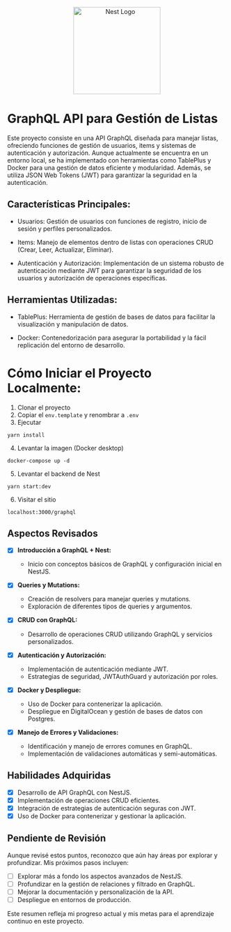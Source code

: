 <p align="center">
  <a href="http://nestjs.com/" target="blank"><img src="https://nestjs.com/img/logo-small.svg" width="200" alt="Nest Logo" /></a>
</p>

[circleci-image]: https://img.shields.io/circleci/build/github/nestjs/nest/master?token=abc123def456
[circleci-url]: https://circleci.com/gh/nestjs/nest

# GraphQL API para Gestión de Listas
Este proyecto consiste en una API GraphQL diseñada para manejar listas, ofreciendo funciones de gestión de usuarios, items y sistemas de autenticación y autorización. Aunque actualmente se encuentra en un entorno local, se ha implementado con herramientas como TablePlus y Docker para una gestión de datos eficiente y modularidad. Además, se utiliza JSON Web Tokens (JWT) para garantizar la seguridad en la autenticación.

## Características Principales:
- Usuarios: Gestión de usuarios con funciones de registro, inicio de sesión y perfiles personalizados.

- Items: Manejo de elementos dentro de listas con operaciones CRUD (Crear, Leer, Actualizar, Eliminar).

- Autenticación y Autorización: Implementación de un sistema robusto de autenticación mediante JWT para garantizar la seguridad de los usuarios y autorización de operaciones específicas.

## Herramientas Utilizadas:
- TablePlus: Herramienta de gestión de bases de datos para facilitar la visualización y manipulación de datos.

- Docker: Contenedorización para asegurar la portabilidad y la fácil replicación del entorno de desarrollo.

# Cómo Iniciar el Proyecto Localmente:

1. Clonar el proyecto
2. Copiar el ```env.template``` y renombrar a ```.env```
3. Ejecutar 
```
yarn install
```
4. Levantar la imagen (Docker desktop)
```
docker-compose up -d
```
5. Levantar el backend de Nest
```
yarn start:dev
```
6. Visitar el sitio
```
localhost:3000/graphql
```

## Aspectos Revisados

- [x] **Introducción a GraphQL + Nest:**
   - Inicio con conceptos básicos de GraphQL y configuración inicial en NestJS.

- [x] **Queries y Mutations:**
   - Creación de resolvers para manejar queries y mutations.
   - Exploración de diferentes tipos de queries y argumentos.

- [x] **CRUD con GraphQL:**
   - Desarrollo de operaciones CRUD utilizando GraphQL y servicios personalizados.

- [x] **Autenticación y Autorización:**
   - Implementación de autenticación mediante JWT.
   - Estrategias de seguridad, JWTAuthGuard y autorización por roles.

- [x] **Docker y Despliegue:**
   - Uso de Docker para contenerizar la aplicación.
   - Despliegue en DigitalOcean y gestión de bases de datos con Postgres.

- [x] **Manejo de Errores y Validaciones:**
   - Identificación y manejo de errores comunes en GraphQL.
   - Implementación de validaciones automáticas y semi-automáticas.

## Habilidades Adquiridas

- [x] Desarrollo de API GraphQL con NestJS.
- [x] Implementación de operaciones CRUD eficientes.
- [x] Integración de estrategias de autenticación seguras con JWT.
- [x] Uso de Docker para contenerizar y gestionar la aplicación.

## Pendiente de Revisión

Aunque revisé estos puntos, reconozco que aún hay áreas por explorar y profundizar. Mis próximos pasos incluyen:

- [ ] Explorar más a fondo los aspectos avanzados de NestJS.
- [ ] Profundizar en la gestión de relaciones y filtrado en GraphQL.
- [ ] Mejorar la documentación y personalización de la API.
- [ ] Despliegue en entornos de producción.

Este resumen refleja mi progreso actual y mis metas para el aprendizaje continuo en este proyecto.


